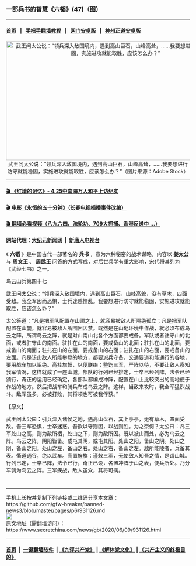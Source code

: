 ### 一部兵书的智慧《六韬》(47)（图）
------------------------

#### [首页](https://github.com/gfw-breaker/banned-news3/blob/master/README.md) &nbsp;&nbsp;|&nbsp;&nbsp; [手把手翻墙教程](https://github.com/gfw-breaker/guides/wiki) &nbsp;&nbsp;|&nbsp;&nbsp; [网门安卓版](https://github.com/oGate2/oGate) &nbsp;&nbsp;|&nbsp;&nbsp; [神州正道安卓版](https://github.com/SzzdOgate/update) 



<div class="article_right" style="fone-color:#000">
 <p style="text-align:center">
  <img alt="武王问太公说：“领兵深入敌国境内，遇到高山巨石，山峰高耸，……我要想进行防守就能稳固，实施进攻就能取胜，应该怎么办？”" src="https://img3.secretchina.com/pic/2020/3-28/p2657261a137098545-ss.jpg" style="height:325px; width:600px"/>
  <br>
   武王问太公说：“领兵深入敌国境内，遇到高山巨石，山峰高耸，……我要想进行防守就能稳固，实施进攻就能取胜，应该怎么办？”（图片来源：Adobe Stock）
   <span id="hideid" name="hideid" style="color:red;display:none;">
    <span href="https://www.secretchina.com">
    </span>
   </span>
  </br>
 </p>
 <div id="txt-mid1-t21-2017">
  

---

#### [ 🎬  《红墙的记忆》- 4.25中南海万人和平上访纪实](http://141.164.39.94:10000/videos/legend/425.html)

#### [ 🎬  电影《永恒的五十分钟》（长春电视插播事件改编） ](http://141.164.39.94:10000/videos/news/ComingForYou-2.html)

#### [ 🎬  翻墙必看视频（八九六四、法轮功、709大抓捕、香港反送中 ...）](https://github.com/gfw-breaker/links/blob/master/banned.md)

#### 网站代理：[大纪元新闻网](http://167.172.10.89:10080/gb/) &nbsp;|&nbsp; [新唐人电视台](http://167.172.10.89:8808/gb/)


  </div>
 </div>
 <p>
  《
  <strong>
   六韬
  </strong>
  》是中国古代一部著名的
  <strong>
   <span href="https://www.secretchina.com/news/gb/tag/兵书" target="_blank">
    兵书
   </span>
  </strong>
  ，意为六种秘密的战术谋略，内容以
  <strong>
   姜太公
  </strong>
  与
  <strong>
   周文王
  </strong>
  、
  <strong>
   周武王
  </strong>
  问答的方式写成，对后世兵学有重大影响，宋代将其列为《武经七书》之一。
  <span id="hideid" name="hideid" style="color:red;display:none;">
   <span href="https://www.secretchina.com">
   </span>
  </span>
 </p>
 <p>
  鸟云山兵第四十七
 </p>
 <p>
  武王问太公说：“领兵深入敌国境内，遇到高山巨石，山峰高耸，没有草木，四面受敌。我全军因而恐惧，士兵迷惑惶乱。我要想进行防守就能稳固，实施进攻就能取胜，应该怎么办？”
 </p>
 <p>
  太公答道：“凡是把军队配置在山顶之上，就容易被敌人所隔绝孤立；凡是把军队配置在山麓，就容易被敌人所围困囚禁。既然是在山地环境中作战，就必须布成鸟云之阵，所谓鸟云之阵，就是对山南山北各个方面都要戒备。军队或者驻守山的北面，或者驻守山的南面。驻扎在山的南面，要戒备山的北面；驻扎在山的北面，要戒备山的南面；驻扎在山的左面，要戒备山的右面；驻扎在山的右面，要戒备山的左面。凡是该山敌人所能攀登的地方，都要派兵守备，交通要道和能通行的谷地，要用战车加以阻绝。高挂旗帜，以便联络；整饬三军，严阵以待，不要让敌人察知我军情况，这样就成了一座山城。部队的行列已经排定，士卒已经列阵，法令已经颁行，奇正的运用已经确定，各部队都编成冲阵，配置在山上比较突出的高地便于作战的地方。然后把战车和骑兵布成鸟云之阵。这样，当敌来攻时，我全军猛烈战斗。敌军虽多，必被打败，其将领也可被我俘获。”
 </p>
 <p>
  【原文】
 </p>
 <p>
  武王问太公曰：引兵深入诸侯之地，遇高山盘石，其上亭亭，无有草木，四面受敌。吾三军恐惧，士卒迷惑。吾欲以守则固，以战则胜。为之奈何？太公曰：凡三军处山之高，则为敌所栖，处山之下，则为敌所囚。既以被山而处，必为鸟云之阵。鸟云之阵，阴阳皆备。或屯其阴，或屯其阳。处山之阳，备山之阴。处山之阴，备山之阳。处山之左，备山之右。处山之右，备山之左。敌所能陵者，兵备其表。衢道通谷，绝以武车。高置旌旗；谨敕三军，无使敌人知吾之情，是谓山城。行列已定，士卒已阵，法令已行，奇正已设，各置冲阵于山之表，便兵所处。乃分车骑为鸟云之阵。三军疾战，敌人虽众，其将可擒。
  <center>
   <div style="max-width: 632px;height:180px; display: none; text-align: center; margin: 0 auto; overflow: hidden;overflow-x: hidden;">
    <div id="taboola-midarticle-thumbnails" style="max-width: 632px;height:180px;overflow: hidden;overflow-x: hidden;">
    </div>
   </div>
   <div>
    <center>
     <div id="div-gpt-ad-1589559869784-0">
     </div>
    </center>
   </div>
  </center>
  <center>
   <div>
    <div id="txt-mid2-t22-2017" style="display: block;  max-height: 351px;  overflow: hidden;">
     <div id="SC-21xxx">
     </div>
     <ins class="adsbygoogle" data-ad-client="ca-pub-1276641434651360" data-ad-format="auto" data-ad-slot="4301710469" data-full-width-responsive="true" style="display:block">
     </ins>
    </div>
   </div>
  </center>
  <div style="padding-top:12px;">
  </div>
 </p>
</div>

<hr/>
手机上长按并复制下列链接或二维码分享本文章：<br/>
https://github.com/gfw-breaker/banned-news3/blob/master/pages/p6/931126.md <br/>
<a href='https://github.com/gfw-breaker/banned-news3/blob/master/pages/p6/931126.md'><img src='https://github.com/gfw-breaker/banned-news3/blob/master/pages/p6/931126.md.png'/></a> <br/>
原文地址（需翻墙访问）：https://www.secretchina.com/news/gb/2020/06/09/931126.html


------------------------
#### [首页](https://github.com/gfw-breaker/banned-news3/blob/master/README.md) &nbsp;|&nbsp; [一键翻墙软件](https://github.com/gfw-breaker/nogfw/blob/master/README.md) &nbsp;| [《九评共产党》](https://github.com/gfw-breaker/9ping.md/blob/master/README.md#九评之一评共产党是什么) | [《解体党文化》](https://github.com/gfw-breaker/jtdwh.md/blob/master/README.md) | [《共产主义的终极目的》](https://github.com/gfw-breaker/gczydzjmd.md/blob/master/README.md)


<img src='http://gfw-breaker.win/banned-news3/pages/p6/931126.md' width='0px' height='0px'/>